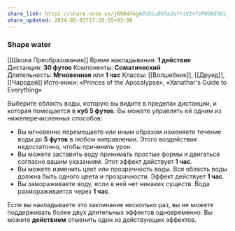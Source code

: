 ```yaml
---
share_link: https://share.note.sx/j6984feg#ZUQiuEH3aJqY+iV2+7vPDObE3ULj8anC1NERdyAmv0w
share_updated: 2024-05-01T17:28:55+03:00
---
```

### Shape water
[[Школа Преобразования]]
Время накладывания: **1 действие**
Дистанция: **30 футов**
Компоненты: **Соматический**
Длительность: **Мгновенная** или **1 час**
Классы: [[Волшебник]], [[Друид]], [[Чародей]]
Источники: «Princes of the Apocalypse», «Xanathar's Guide to Everything»

Выберите область воды, которую вы видите в пределах дистанции, и которая помещается в **куб 5 футов**. Вы можете управлять ей одним из нижеперечисленных способов:

- Вы мгновенно перемещаете или иным образом изменяете течение воды до **5 футов** в любом направлении. Этого воздействия недостаточно, чтобы причинить урон.
- Вы можете заставить воду принимать простые формы и двигаться согласно вашим указаниям. Этот эффект действует **1 час**.
- Вы можете изменить цвет или прозрачность воды. Вся область воды должна быть одного цвета и прозрачности. Эффект действует **1 час**.
- Вы замораживаете воду, если в ней нет никаких существ. Вода размораживается через **1 час**.

Если вы накладываете это заклинание несколько раз, вы не можете поддерживать более двух длительных эффектов одновременно. Вы можете **действием** отменить один из действующих эффектов.